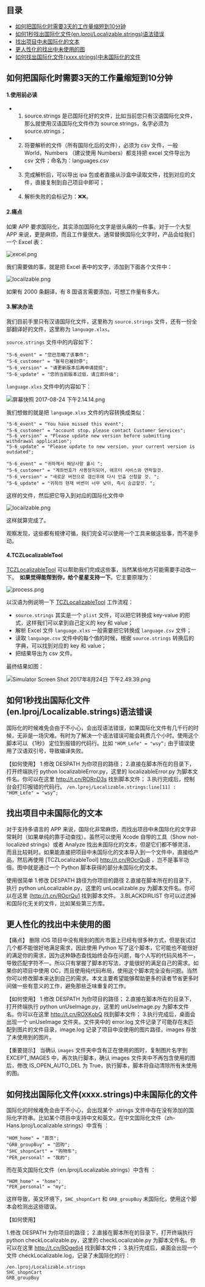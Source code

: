 
## 目录
* [如何把国际化时需要3天的工作量缩短到10分钟](#如何把国际化时需要3天的工作量缩短到10分钟)
* [如何1秒找出国际化文件(en.lproj/Localizable.strings)语法错误](#如何1秒找出国际化文件(en.lproj/Localizable.strings)语法错误)
* [找出项目中未国际化的文本](#找出项目中未国际化的文本)
* [更人性化的找出中未使用的图](#更人性化的找出中未使用的图)
* [如何找出国际化文件(xxxx.strings)中未国际化的文件](#如何找出国际化文件(xxxx.strings)中未国际化的文件)

## 如何把国际化时需要3天的工作量缩短到10分钟

#### 1.使用前必读
- 1. source.strings 是已国际化好的文件，比如当前您只有汉语国际化文件，那么就使用汉语国际化文件作为 source.strings，名字必须为 source.strings；
- 2. 将要解析的文件（所有国际化后的文件），必须为 csv 文件，一般 World，Numbers （建议使用 Numbers）都支持把 excel 文件导出为 csv 文件；命名为：languages.csv 
- 3. 完成解析后，可以导出 ipa 包或者直接从沙盒中读取文件，找到对应的文件，直接复制到自己项目中即可；
- 4. 解析失败的会标记为：❌❌。

#### 2.痛点
如果 APP 要求国际化，其实添加国际化文字是很头痛的一件事。对于一个大型 
APP 来说，更是麻烦，而且工作量很大。通常替换国际化文字时，产品会给我们一个 Excel 表：

![excel.png](http://upload-images.jianshu.io/upload_images/1664496-bcd911a268c2c574.png?imageMogr2/auto-orient/strip%7CimageView2/2/w/1240)

我们需要做的事，就是把 Excel 表中的文字，添加到下面各个文件中：

![locailzable.png](http://upload-images.jianshu.io/upload_images/1664496-c612ff30b7cb26f6.png?imageMogr2/auto-orient/strip%7CimageView2/2/w/1240)

如果有 2000 条翻译，有 8 国语言需要添加，可想工作量有多大。

#### 3.解决办法
我们目前手里只有汉语国际化文件，这里称为 `source.strings` 文件，还有一份全部翻译好的文件，这里称为 `language.xlxs`。

`source.strings` 文件中的内容如下：

```
"5-6_event" = "您已忽略了该事件";
"5-6_customer" = "账号已被封停";
"5-6_version" = "请更新版本后再申请提现";
"5-6_update" = "您的当前版本过低，请立即升级";
```

`language.xlxs` 文件中的内容如下：

![屏幕快照 2017-08-24 下午2.14.14.png](http://upload-images.jianshu.io/upload_images/1664496-dae9f3040de68c75.png?imageMogr2/auto-orient/strip%7CimageView2/2/w/1240)

我们想做的就是把 `language.xlxs` 文件的内容转换成类似：
```
"5-6_event" = "You have missed this event";
"5-6_customer" = "account stop，please contact Customer Services";
"5-6_version" = "Please update new version before submitting withdrawal application";
"5-6_update" = "Please update to new version, your current version is outdated";
```

```
"5-6_event" = "귀하께서 해당사항 홀시 ";
"5-6_customer" = "계좌번호가 사용정지되어, 애프터 서비스와 연락할것. 
"5-6_version" = "새로운 버전으로 갱신후에 다시 인출 신청할 것. ";
"5-6_update" = "귀하의 현재 버번이 너무 낮아, 즉시 승급할것. ";
```
这样的文件，然后把它导入到对应的国际化文件中

![locailzable.png](http://upload-images.jianshu.io/upload_images/1664496-93f1d3caf030a360.png?imageMogr2/auto-orient/strip%7CimageView2/2/w/1240)

这样就算完成了。

观察发现，这些都有规律可循，我们完全可以使用一个工具来做这些事，而不是手动。

#### 4.TCZLocalizableTool
[TCZLocalizableTool](https://github.com/lefex/TCZLocalizableTool) 可以帮助我们完成这些事，当然某些地方可能需要手动改一下。　**如果觉得能帮到你，给个星星支持一下**。它主要原理为：


![process.png](http://upload-images.jianshu.io/upload_images/1664496-b5293bcfe41a2a62.png?imageMogr2/auto-orient/strip%7CimageView2/2/w/1240)

以汉语为例说明一下 [TCZLocalizableTool](https://github.com/lefex/TCZLocalizableTool) 工作流程：

- `source.strings` 其实是一个 `plist` 文件，可以把它转换成 key-value 的形式，这样我们可以拿到自己定义的 key 和 value；
- 解析 Excel 文件 `language.xlxs` 一般需要把它转换成 `language.csv` 文件；
- 读取 `language.csv` 文件中的每个值的时候，根据 `source.strings` 转换后的字典，可以找到对应的 key 和 value；
- 把结果导出为 csv 文件。

最终结果如图：

![Simulator Screen Shot 2017年8月24日 下午2.49.39.png](http://upload-images.jianshu.io/upload_images/1664496-f66d9a1353134420.png?imageMogr2/auto-orient/strip%7CimageView2/2/w/1240)

## 如何1秒找出国际化文件(en.lproj/Localizable.strings)语法错误

国际化的时候难免会由于不小心，会出现语法错误，如果国际化文件有几千行的时候，无非是一场灾难。有时为了解决一个语法错误可能会耗费几个小时。使用这个脚本可以 《1秒》 定位到报错的代码行。比如 `"HOM_Lefe" = "wsy“;` 由于错误使用了汉语双引号，导致编译失败。

【如何使用】
1.修改 DESPATH 为你项目的路径；
2.直接在脚本所在的目录下，打开终端执行 python localizableError.py，这里的 localizableError.py 为脚本文件名。你可以在这里 http://t.cn/RORnD3s 找到脚本文件；
3.执行完成后，控制台会打印报错的代码行。
`/en.lproj/Localizable.strings:line[11] : "HOM_Lefe" = "wsy“;`

## 找出项目中未国际化的文本

对于支持多语言的 APP 来说，国际化非常麻烦，而找出项目中未国际化的文字非常耗时（如果单纯的靠手动查找）。虽然可以使用 Xcode 自带的工具（Show not-localized strings）或者 Analyze 找出未国际化的文本，但是它们都不够灵活，而且比较耗时。如果能直接把项目中未国际化的文本导入到一个文件中，直接给产品，然后再使用 [TCZLocalizableTool] http://t.cn/ROcrQuB ，岂不是事半功倍。图中就是通过一个 Python 脚本获得的部分未国际化的文本。

使用很简单
1.修改 DESPATH 路径为你项目的路径
2.直接在脚本所在的目录下，执行 python unLocalizable.py，这里的 unLocalizable.py 为脚本文件名。你可以在这里 (http://t.cn/ROcrQu1 找到脚本文件。
3.BLACKDIRLIST 你可以过滤掉和国际化无关的文件，比如某些第三方库。


## 更人性化的找出中未使用的图

【痛点】
删除 iOS 项目中没有用到的图片市面上已经有很多种方式，但是我试过几个都不能很好地满足需求，因此使用 Python 写了这个脚本，它可能也不能很好的满足你的需求，因为这种静态查找始终会存在问题，每个人写的代码风格不一，导致匹配字符不一。所以只有掌握了脚本的写法，才能很好的满足自己的需求。如果你的项目中使用 OC，而且使用纯代码布局，使用这个脚本完全没有问题。当然你可以修改脚本来达到自己的需求。本文主要希望能够帮助更多的读者节省更多时间做一些有意义的工作，避免那些乏味重复的工作。

【如何使用】
1.修改 DESPATH 为你项目的路径；
2.直接在脚本所在的目录下，打开终端执行 python unUseImage.py，这里的 unUseImage.py 为脚本文件名。你可以在这里 http://t.cn/ROXKobQ 找到脚本文件；
3.执行完成后，桌面会出现一个 unUseImage 文件夹。文件夹中的 error.log 文件记录了可能存在未匹配到图片的文件目录，image.log 记录了项目中没使用的图片路径，images 存放了未使用到的图片。

【重要提示】
当确认 `images` 文件夹中含有正在使用的图时，复制图片名字到 EXCEPT_IMAGES 中，再次执行脚本，确认 images 文件夹中不再包含使用的图后，修改 IS_OPEN_AUTO_DEL 为 True，执行脚本，脚本将自动清除所有未使用的图。

## 如何找出国际化文件(xxxx.strings)中未国际化的文件

国际化的时候难免会由于不小心，会出现某个 .strings 文件中存在没有添加的国际化字符串。比如某个项目中支持中文和英文。在中文国际化文件（zh-Hans.lproj/Localizable.strings）中含有 ：
```
"HOM_home" = "首页";
"GRB_groupBuy" = "团购";
"SHC_shopnCart" = "购物车";
"PER_personal" = "我的";
```

而在英文国际化文件（en.lproj/Localizable.strings）中含有 ：
```
"HOM_home" = "home";
"PER_personal" = "my";
```

这样导致，英文环境下，`SHC_shopnCart` 和 `GRB_groupBuy` 未国际化，使用这个脚本会检测出这些错误。

【如何使用】

1.修改 DESPATH 为你项目的路径；
2.直接在脚本所在的目录下，打开终端执行 python checkLocalizable.py，这里的 checkLocalizable.py 为脚本文件名。你可以在这里 http://t.cn/ROge6j4 找到脚本文件；
3.执行完成后，桌面会出现一个文件 checkLocalizable.log，记录了未国际化的行：

```
/en.lproj/Localizable.strings
SHC_shopnCart
GRB_groupBuy
```


